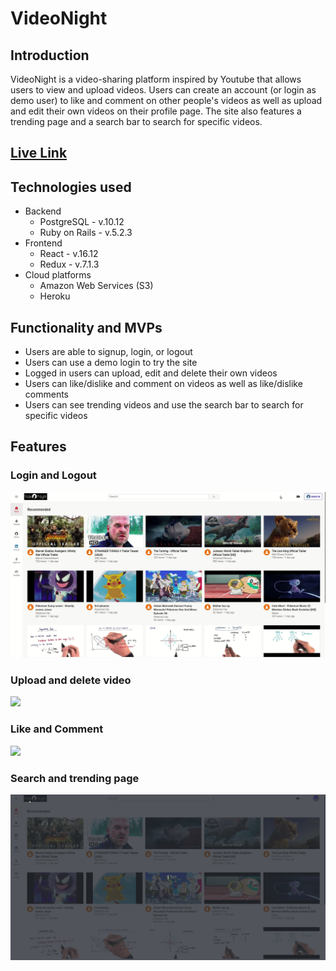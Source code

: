 # VideoNight

## Introduction

VideoNight is a video-sharing platform inspired by Youtube that allows users to view and upload videos. Users can create an account (or login as demo user) to like and comment on other people's videos as well as upload and edit their own videos on their profile page. The site also features a trending page and a search bar to search for specific videos.

## [Live Link](https://videonight.herokuapp.com/#/) 

## Technologies used

* Backend
  * PostgreSQL - v.10.12
  * Ruby on Rails - v.5.2.3
* Frontend
  * React - v.16.12
  * Redux - v.7.1.3
* Cloud platforms
  * Amazon Web Services (S3)
  * Heroku

## Functionality and MVPs

* Users are able to signup, login, or logout
* Users can use a demo login to try the site
* Logged in users can upload, edit and delete their own videos 
* Users can like/dislike and comment on videos as well as like/dislike comments
* Users can see trending videos and use the search bar to search for specific videos

## Features

### Login and Logout

![](app/assets/gifs/login.gif)

### Upload and delete video

![](app/assets/gifs/upload.gif)

### Like and Comment

![](app/assets/gifs/comment.gif)

### Search and trending page

![](app/assets/gifs/search.gif)

